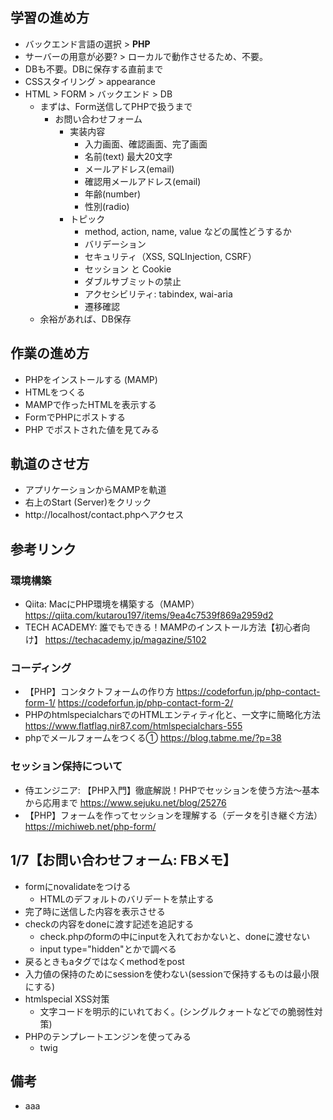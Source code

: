 ## 学習の進め方
- バックエンド言語の選択 > **PHP**
- サーバーの用意が必要? > ローカルで動作させるため、不要。
- DBも不要。DBに保存する直前まで
- CSSスタイリング > appearance
- HTML > FORM > バックエンド > DB
  - まずは、Form送信してPHPで扱うまで
    - お問い合わせフォーム
      - 実装内容
        - 入力画面、確認画面、完了画面
        - 名前(text) 最大20文字
        - メールアドレス(email)
        - 確認用メールアドレス(email)
        - 年齢(number)
        - 性別(radio)
      - トピック
        - method, action, name, value などの属性どうするか
        - バリデーション
        - セキュリティ（XSS, SQLInjection, CSRF）
        - セッション と Cookie
        - ダブルサブミットの禁止
        - アクセシビリティ: tabindex, wai-aria
        - 遷移確認
  - 余裕があれば、DB保存
## 作業の進め方
- PHPをインストールする (MAMP)
- HTMLをつくる
- MAMPで作ったHTMLを表示する
- FormでPHPにポストする
- PHP でポストされた値を見てみる
## 軌道のさせ方
- アプリケーションからMAMPを軌道
- 右上のStart (Server)をクリック
- http://localhost/contact.phpへアクセス
## 参考リンク
### 環境構築
- Qiita: MacにPHP環境を構築する（MAMP）
https://qiita.com/kutarou197/items/9ea4c7539f869a2959d2
- TECH ACADEMY: 誰でもできる！MAMPのインストール方法【初心者向け】
https://techacademy.jp/magazine/5102
### コーディング
- 【PHP】コンタクトフォームの作り方
https://codeforfun.jp/php-contact-form-1/
https://codeforfun.jp/php-contact-form-2/
- PHPのhtmlspecialcharsでのHTMLエンティティ化と、一文字に簡略化方法
https://www.flatflag.nir87.com/htmlspecialchars-555
- phpでメールフォームをつくる①
https://blog.tabme.me/?p=38
### セッション保持について
- 侍エンジニア: 【PHP入門】徹底解説！PHPでセッションを使う方法～基本から応用まで
https://www.sejuku.net/blog/25276
- 【PHP】フォームを作ってセッションを理解する（データを引き継ぐ方法）
https://michiweb.net/php-form/

## 1/7【お問い合わせフォーム: FBメモ】
- formにnovalidateをつける
  - HTMLのデフォルトのバリデートを禁止する
- 完了時に送信した内容を表示させる
- checkの内容をdoneに渡す記述を追記する
  - check.phpのformの中にinputを入れておかないと、doneに渡せない
  - input type="hidden"とかで調べる
- 戻るときもaタグではなくmethodをpost
- 入力値の保持のためにsessionを使わない(sessionで保持するものは最小限にする)
- htmlspecial XSS対策
  - 文字コードを明示的にいれておく。(シングルクォートなどでの脆弱性対策)
- PHPのテンプレートエンジンを使ってみる
  - twig
## 備考
- aaa
